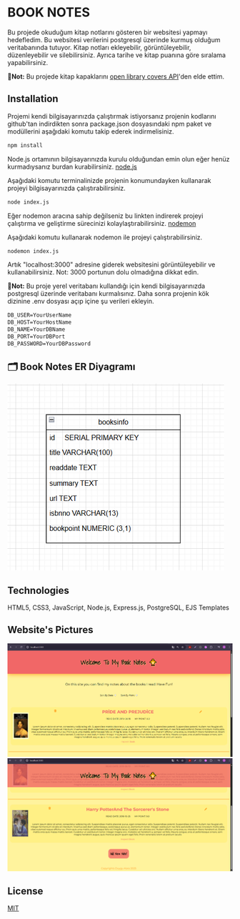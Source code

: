 # BOOK NOTES

Bu projede okuduğum kitap notlarını gösteren bir websitesi yapmayı hedefledim. Bu websitesi verilerini postgresql üzerinde kurmuş olduğum veritabanında tutuyor. Kitap notları ekleyebilir, görüntüleyebilir, düzenleyebilir ve silebilirsiniz. Ayrıca tarihe ve kitap puanına göre sıralama yapabilirsiniz.

📌**Not:** Bu projede kitap kapaklarını [open library covers API](https://openlibrary.org/dev/docs/api/covers)'den elde ettim.

## Installation

Projemi kendi bilgisayarınızda çalıştırmak istiyorsanız projenin kodlarını github'tan indirdikten sonra package.json dosyasındaki npm paket ve modüllerini aşağıdaki komutu takip ederek indirmelisiniz.

```bash 
npm install
```

Node.js ortamının bilgisayarınızda kurulu olduğundan emin olun eğer henüz kurmadıysanız burdan kurabilirsiniz. [node.js](https://nodejs.org/en/download/package-manager)

Aşağıdaki komutu terminalinizde projenin konumundayken kullanarak projeyi bilgisayarınızda çalıştırabilirsiniz.

```bash 
node index.js
```

Eğer nodemon aracına sahip değilseniz bu linkten indirerek projeyi çalıştırma ve geliştirme sürecinizi kolaylaştırabilirsiniz. [nodemon](https://www.npmjs.com/package/nodemon)

Aşağıdaki komutu kullanarak nodemon ile projeyi çalıştırabilirsiniz.

```bash 
nodemon index.js
```

Artık "localhost:3000" adresine giderek websitesini görüntüleyebilir ve kullanabilirsiniz. Not: 3000 portunun dolu olmadığına dikkat edin.

📌**Not:** Bu proje yerel veritabanı kullandığı için kendi bilgisayarınızda postgresql üzerinde veritabanı kurmalısınız. Daha sonra projenin kök dizinine .env dosyası açıp içine şu verileri ekleyin.

```env
DB_USER=YourUserName
DB_HOST=YourHostName
DB_NAME=YourDBName
DB_PORT=YourDBPort
DB_PASSWORD=YourDBPassword
```

## 🗂️ Book Notes ER Diyagramı

![ER Diagram](./public/assests/Book%20Note%20ER%20Diagram.png)

## Technologies

HTML5, CSS3, JavaScript, Node.js, Express.js, PostgreSQL, EJS Templates

## Website's Pictures

![Website Look](./public/assests/website%201.png)
![Website Look2](./public/assests/website%202.png)

## License

[MIT](https://choosealicense.com/licenses/mit/)
